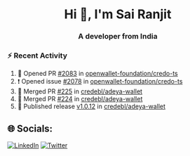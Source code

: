 <h1 align="center">Hi 👋, I'm Sai Ranjit</h1>
<h3 align="center">A developer from India</h3>

### :zap: Recent Activity

<!--START_SECTION:activity-->
1. 💪 Opened PR [#2083](https://github.com/openwallet-foundation/credo-ts/pull/2083) in [openwallet-foundation/credo-ts](https://github.com/openwallet-foundation/credo-ts)
2. ❗ Opened issue [#2078](https://github.com/openwallet-foundation/credo-ts/issues/2078) in [openwallet-foundation/credo-ts](https://github.com/openwallet-foundation/credo-ts)
3. 🎉 Merged PR [#225](https://github.com/credebl/adeya-wallet/pull/225) in [credebl/adeya-wallet](https://github.com/credebl/adeya-wallet)
4. 🎉 Merged PR [#224](https://github.com/credebl/adeya-wallet/pull/224) in [credebl/adeya-wallet](https://github.com/credebl/adeya-wallet)
5. 🚀 Published release [v1.0.12](https://github.com/credebl/adeya-wallet/releases/tag/v1.0.12) in [credebl/adeya-wallet](https://github.com/credebl/adeya-wallet)
<!--END_SECTION:activity-->

## 🌐 Socials:
[![LinkedIn](https://img.shields.io/badge/LinkedIn-%230077B5.svg?logo=linkedin&logoColor=white)](https://linkedin.com/in/sairanjit) [![Twitter](https://img.shields.io/badge/Twitter-%231DA1F2.svg?logo=Twitter&logoColor=white)](https://twitter.com/sairanjit_) 
